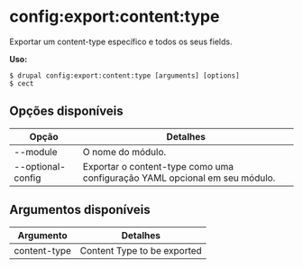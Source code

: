 # config:export:content:type
Exportar um content-type específico e todos os seus fields.

**Uso:**
```
$ drupal config:export:content:type [arguments] [options]
$ cect  
```

## Opções disponíveis
Opção | Detalhes
-------|-------------
--module | O nome do módulo.
--optional-config | Exportar o content-type como uma configuração YAML opcional em seu módulo.

## Argumentos disponíveis
Argumento | Detalhes
---------|-------------
content-type | Content Type to be exported
